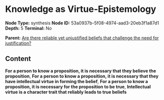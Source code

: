 # Knowledge as Virtue-Epistemology

**Node Type:** synthesis
**Node ID:** 53a0937b-5f08-4974-aad3-20eb3f1a87d1
**Depth:** 5
**Terminal:** No

**Parent:** [Are there reliable yet unjustified beliefs that challenge the need for justification?](are-there-reliable-yet-unjustified-beliefs-that-challenge-the-need-for-justification-antithesis-09c4c3e5-0acf-4d02-97a4-1ff207d285ff.md)

## Content

**For a person to know a proposition, it is necessary that they believe the proposition**, **For a person to know a proposition, it is necessary that they have intellectual virtue in forming the belief**, **For a person to know a proposition, it is necessary for the proposition to be true**, **Intellectual virtue is a character trait that reliably leads to true beliefs**
